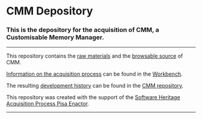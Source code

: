 # CMM Depository

### This is the depository for the acquisition of CMM, a Customisable Memory Manager.

-------------------



This repository contains the [raw materials](./raw_materials) and the [browsable source](./browsable_source) of CMM.

[Information on the acquisition process](https://github.com/Unipisa/CMM-Workbench/tree/master/metadata) can be found in the [Workbench](https://github.com/Unipisa/CMM-Workbench).

The resulting 
[development history](https://github.com/Unipisa/CMM/tree/SourceCode/)  can be found in the [CMM repository](https://github.com/Unipisa/CMM).


This repository was created with the support of the 
[Software Heritage Acquisition Process Pisa Enactor](https://github.com/Unipisa/SWHAPPE).

-------------------


